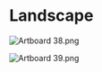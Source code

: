 # Landscape

<p><img src="https://vertexschool.instructure.com/courses/288/files/17048/preview?verifier=aFI4IAVTmQaaB5hdr4cI9GkeB1wzZQbDLovTP3by" alt="Artboard 38.png" data-api-endpoint="https://vertexschool.instructure.com/api/v1/courses/288/files/17048" data-api-returntype="File"></p>
<p><img src="https://vertexschool.instructure.com/courses/288/files/17050/preview?verifier=idOiJqQRGK1efs1em1kFFgkGkjbCX0ntivuWOle9" alt="Artboard 39.png" data-api-endpoint="https://vertexschool.instructure.com/api/v1/courses/288/files/17050" data-api-returntype="File"></p>